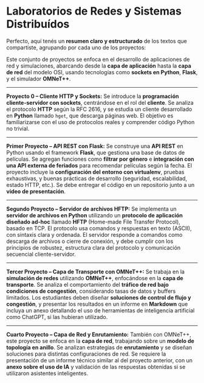 # Laboratorios de Redes y Sistemas Distribuídos
Perfecto, aquí tenés un **resumen claro y estructurado** de los textos que compartiste, agrupando por cada uno de los proyectos:

Este conjunto de proyectos se enfoca en el desarrollo de aplicaciones de red y simulaciones, abarcando desde la **capa de aplicación** hasta la **capa de red** del modelo OSI, usando tecnologías como **sockets en Python**, **Flask**, y el simulador **OMNeT++**.

---

**Proyecto 0 – Cliente HTTP y Sockets:**
Se introduce la **programación cliente-servidor con sockets**, centrándose en el rol del **cliente**. Se analiza el protocolo **HTTP** según la RFC 2616, y se estudia un cliente desarrollado en **Python** llamado `hget`, que descarga páginas web. El objetivo es familiarizarse con el uso de protocolos reales y comprender código Python no trivial.

---

**Primer Proyecto – API REST con Flask:**
Se construye una **API REST** en Python usando el framework **Flask**, que gestiona una base de datos de películas. Se agregan funciones como **filtrar por género** e **integración con una API externa de feriados** para recomendar películas según la fecha. El proyecto incluye la **configuración del entorno con virtualenv**, pruebas exhaustivas, y buenas prácticas de desarrollo (seguridad, escalabilidad, estado HTTP, etc.). Se debe entregar el código en un repositorio junto a un **video de presentación**.

---

**Segundo Proyecto – Servidor de archivos HFTP:**
Se implementa un **servidor de archivos en Python** utilizando un **protocolo de aplicación diseñado ad-hoc** llamado **HFTP** (Home-made File Transfer Protocol), basado en TCP. El protocolo usa comandos y respuestas en texto (ASCII), con sintaxis clara y ordenada. El servidor responde a comandos como descarga de archivos o cierre de conexión, y debe cumplir con los principios de robustez, estructura clara del protocolo y comunicación secuencial cliente-servidor.

---

**Tercer Proyecto – Capa de Transporte con OMNeT++:**
Se trabaja en la **simulación de redes** utilizando **OMNeT++**, enfocándose en la **capa de transporte**. Se analiza el comportamiento del **tráfico de red bajo condiciones de congestión**, considerando tasas de datos y buffers limitados. Los estudiantes deben diseñar **soluciones de control de flujo y congestión**, y presentar los resultados en un informe en **Markdown** que incluya un anexo detallando el uso de herramientas de inteligencia artificial como ChatGPT, si las hubieran utilizado.

---

**Cuarto Proyecto – Capa de Red y Enrutamiento:**
También con OMNeT++, este proyecto se enfoca en la **capa de red**, trabajando sobre un **modelo de topología en anillo**. Se analizan estrategias de **enrutamiento** y se diseñan soluciones para distintas configuraciones de red. Se requiere la presentación de un informe técnico similar al del proyecto anterior, con un **anexo sobre el uso de IA** y validación de las respuestas obtenidas si se utilizaron asistentes inteligentes.

